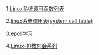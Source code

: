 1.[Linux系统调用函数列表](https://blog.csdn.net/kwame211/article/details/77572123)

2.[linux系统调用表(system call table)](https://blog.csdn.net/sinat_26227857/article/details/44244433)

3.[epoll学习](https://juejin.cn/post/6936836371352911902)

4.[Linux-包教包会系列](https://juejin.cn/post/6844904098882387975)
